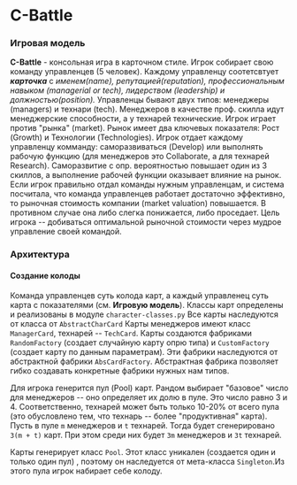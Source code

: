 # C-Battle

### Игровая модель

**C-Battle** - консольная игра в карточном стиле. Игрок собирает свою команду  управленцев (5 человек). Каждому управленцу соотетсвтует ***карточка*** с *именем(name), репутацией(reputation), профессиональным навыком (managerial or tech), лидерством (leadership) и должностью(position).*  Управленцы бывают двух типов: менеджеры (managers) и технари (tech). Менеджеров в качестве проф. скилла идут менеджерские способности, а у технарей технические. Игрок играет против "рынка" (market). Рынок имеет два ключевых показателя: Рост (Growth) и Технологии (Technologies). Игрок отдает каждому управленцу комманду: саморазвиваться (Develop) или выполнять рабочую функцию (для менеджеров это Collaborate, а для технарей Research). Саморазвитие с опр. вероятностью повышает один из 3 скиллов, а выполнение рабочей функции  оказывает влияние на рынок. Если игрок правильно отдал команды нужным управленцам, и система посчитала, что команда управленцев работает достаточно эффективно, то рыночная стоимость  компании (market valuation) повышается. В противном случае она либо слегка понижается, либо проседает. Цель игрока -- добиваться оптимальной рыночной стоимости через мудрое управление своей командой.

### Архитектура

#### Создание колоды

Команда управленцев суть колода карт, а каждый управленец суть карта с показателями (см. **Игровую модель**). Классы карт определены и реализованы в модуле `character-classes.py` Все карты наследуются от класса от `AbstractCharCard` Карты менеджеров имеют класс `ManagerCard`, технарей -- `TechCard`. Карты создаются фабриками `RandomFactory` (создает случайную карту опрю типа) и `CustomFactory` (создает карту по данным параметрам). Эти фабрики наследуются от абстрактной фабрики `AbsCardFactory`. Абстрактная фабрика позволяет гибко создавать конкретные фабрики нужных нам типов.

Для игрока генерится пул (Pool) карт. Рандом выбирает "базовое" число для менеджеров -- оно определяет их долю в пуле. Это число равно 3 и 4. Соответственно, технарей может быть только 10-20% от всего пула (это обусловлено тем, что технарь -- более "продуктивная" карта). Пусть в пуле `m` менеджеров и `t` технарей. Тогда будет сгенерировано `3(m + t)` карт. При этом среди них будет `3m` менеджеров и `3t` технарей.

 Карты генерирует класс `Pool`. Этот класс уникален (создается один и только один пул) , поэтому он наследуется от мета-класса `Singleton`.Из этого пула игрок набирает себе колоду.